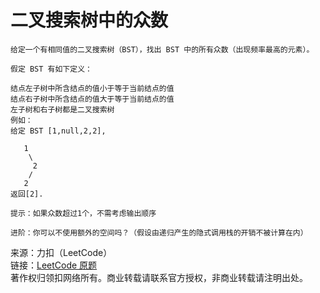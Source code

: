# 二叉搜索树中的众数

```text
给定一个有相同值的二叉搜索树（BST），找出 BST 中的所有众数（出现频率最高的元素）。

假定 BST 有如下定义：

结点左子树中所含结点的值小于等于当前结点的值
结点右子树中所含结点的值大于等于当前结点的值
左子树和右子树都是二叉搜索树
例如：
给定 BST [1,null,2,2],

   1
    \
     2
    /
   2
返回[2].

提示：如果众数超过1个，不需考虑输出顺序

进阶：你可以不使用额外的空间吗？（假设由递归产生的隐式调用栈的开销不被计算在内）
```

来源：力扣（LeetCode）  
链接：[LeetCode 原题](https://leetcode-cn.com/problems/find-mode-in-binary-search-tree)  
著作权归领扣网络所有。商业转载请联系官方授权，非商业转载请注明出处。
